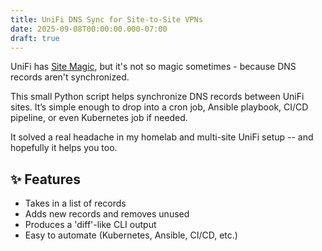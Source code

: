 ```yaml
---
title: UniFi DNS Sync for Site-to-Site VPNs
date: 2025-09-08T00:00:00.000-07:00
draft: true
---
```

UniFi has [Site Magic](https://help.ui.com/hc/en-us/articles/16750417515159-UniFi-Gateway-Setting-Up-SD-WAN-with-UniFi-Site-Magic), but it's not so magic sometimes - because DNS records aren't synchronized.

This small Python script helps synchronize DNS records between UniFi sites. It’s simple enough to drop into a cron job, Ansible playbook, CI/CD pipeline, or even Kubernetes job if needed.

It solved a real headache in my homelab and multi-site UniFi setup -- and hopefully it helps you too.

## ✨ Features
- Takes in a list of records
- Adds new records and removes unused 
- Produces a 'diff'-like CLI output
- Easy to automate (Kubernetes, Ansible, CI/CD, etc.)
